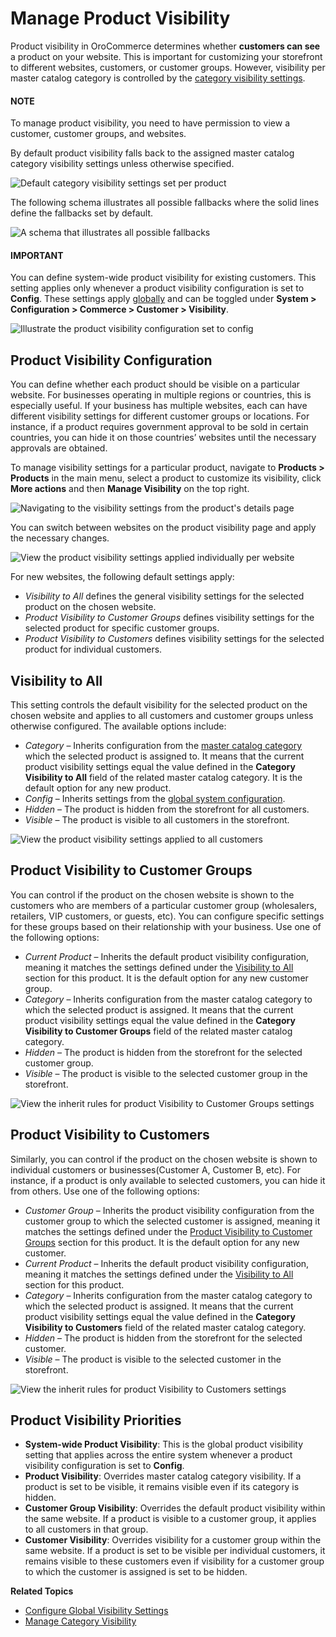 <a id="products-product-visibility"></a>

<a id="products-product-visibility-system-configuration"></a>

# Manage Product Visibility

<!-- begin -->

Product visibility in OroCommerce determines whether **customers can see** a product on your website. This is important for customizing your storefront to different websites, customers, or customer groups. However, visibility per master catalog category is controlled by the [category visibility settings](../master-catalog/index.md#master-catalog-visibility).

#### NOTE
To manage product visibility, you need to have permission to view a customer, customer groups, and websites.

By default product visibility falls back to the assigned master catalog category visibility settings unless otherwise specified.

![Default category visibility settings set per product](user/img/products/products/product_visibility/default-product-visibility.png)

The following schema illustrates all possible fallbacks where the solid lines define the fallbacks set by default.

![A schema that illustrates all possible fallbacks](user/img/products/products/product_visibility/product_visibility_fallbacks.png)

#### IMPORTANT
You can define system-wide product visibility for existing customers. This setting applies only whenever a product visibility configuration is set to **Config**. These settings apply [globally](../../system/configuration/commerce/customer/visibility.md#user-guide-customers-configuration-visibility) and can be toggled under **System > Configuration > Commerce > Customer > Visibility**.

![Illustrate the product visibility configuration set to config](user/img/products/products/product_visibility/system-wide-product-visibility.png)

## Product Visibility Configuration

You can define whether each product should be visible on a particular website. For businesses operating in multiple regions or countries, this is especially useful. If your business has multiple websites, each can have different visibility settings for different customer groups or locations. For instance, if a product requires government approval to be sold in certain countries, you can hide it on those countries’ websites until the necessary approvals are obtained.

To manage visibility settings for a particular product, navigate to **Products > Products** in the main menu, select a product to customize its visibility, click **More actions** and then **Manage Visibility** on the top right.

![Navigating to the visibility settings from the product's details page](user/img/products/products/product_visibility/ProductManageVisibility.png)

You can switch between websites on the product visibility page and apply the necessary changes.

![View the product visibility settings applied individually per website](user/img/products/products/product_visibility/product-visibility-website.png)

For new websites, the following default settings apply:

* *Visibility to All* defines the general visibility settings for the selected product on the chosen website.
* *Product Visibility to Customer Groups* defines visibility settings for the selected product for specific customer groups.
* *Product Visibility to Customers* defines visibility settings for the selected product for individual customers.

## Visibility to All

This setting controls the default visibility for the selected product on the chosen website and applies to all customers and customer groups unless otherwise configured. The available options include:

* *Category* – Inherits configuration from the [master catalog category](../master-catalog/index.md#master-catalog-visibility) which the selected product is assigned to. It means that the current product visibility settings equal the value defined in the **Category Visibility to All** field of the related master catalog category. It is the default option for any new product.
* *Config* – Inherits settings from the [global system configuration](../../system/configuration/commerce/customer/visibility.md#user-guide-customers-configuration-visibility).
* *Hidden* – The product is hidden from the storefront for all customers.
* *Visible* – The product is visible to all customers in the storefront.

![View the product visibility settings applied to all customers](user/img/products/products/product_visibility/product-visibility-to-all.png)

## Product Visibility to Customer Groups

You can control if the product on the chosen website is shown to the customers who are members of a particular customer group (wholesalers, retailers, VIP customers, or guests, etc). You can configure specific settings for these groups based on their relationship with your business. Use one of the following options:

* *Current Product* – Inherits the default product visibility configuration, meaning it matches the settings defined under the [Visibility to All]() section for this product. It is the default option for any new customer group.
* *Category* – Inherits configuration from the master catalog category to which the selected product is assigned. It means that the current product visibility settings equal the value defined in the **Category Visibility to Customer Groups** field of the related master catalog category.
* *Hidden* – The product is hidden from the storefront for the selected customer group.
* *Visible* – The product is visible to the selected customer group in the storefront.

![View the inherit rules for product Visibility to Customer Groups settings](user/img/products/products/product_visibility/product-visibility-to-customer-groups.png)

## Product Visibility to Customers

Similarly, you can control if the product on the chosen website is shown to individual customers or businesses(Customer A, Customer B, etc). For instance, if a product is only available to selected customers, you can hide it from others. Use one of the following options:

* *Customer Group* – Inherits the product visibility configuration from the customer group to which the selected customer is assigned, meaning it matches the settings defined under the [Product Visibility to Customer Groups]() section for this product. It is the default option for any new customer.
* *Current Product* – Inherits the default product visibility configuration, meaning it matches the settings defined under the [Visibility to All]() section for this product.
* *Category* – Inherits configuration from the master catalog category to which the selected product is assigned. It means that the current product visibility settings equal the value defined in the **Category Visibility to Customers** field of the related master catalog category.
* *Hidden* – The product is hidden from the storefront for the selected customer.
* *Visible* – The product is visible to the selected customer in the storefront.

![View the inherit rules for product Visibility to Customers settings](user/img/products/products/product_visibility/product-visibility-to-customers.png)

## Product Visibility Priorities

* **System-wide Product Visibility**: This is the global product visibility setting that applies across the entire system whenever a product visibility configuration is set to **Config**.
* **Product Visibility**: Overrides master catalog category visibility. If a product is set to be visible, it remains visible even if its category is hidden.
* **Customer Group Visibility**: Overrides the default product visibility within the same website. If a product is visible to a customer group, it applies to all customers in that group.
* **Customer Visibility**: Overrides visibility for a customer group within the same website. If a product is set to be visible per individual customers, it remains visible to these customers even if visibility for a customer group to which the customer is assigned is set to be hidden.

**Related Topics**

* [Configure Global Visibility Settings](../../system/configuration/commerce/customer/visibility.md#user-guide-customers-configuration-visibility)
* [Manage Category Visibility](../master-catalog/index.md#master-catalog-visibility)
